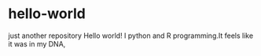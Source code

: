 # hello-world
just another repository
Hello world! I python and R programming.It feels like it was in my DNA,
